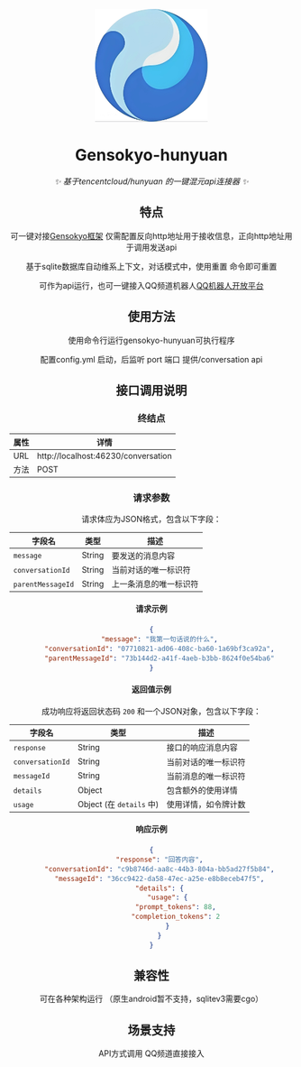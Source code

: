 <p align="center">
  <a href="https://www.github.com/hoshinonyaruko/gensokyo-hunyuan">
    <img src="pic/2.png" width="200" height="200" alt="gensokyo-hunyuan">
  </a>
</p>

<div align="center">

# Gensokyo-hunyuan

_✨ 基于tencentcloud/hunyuan 的一键混元api连接器 ✨_  

## 特点

可一键对接[Gensokyo框架](https://gensokyo.bot) 仅需配置反向http地址用于接收信息，正向http地址用于调用发送api

基于sqlite数据库自动维系上下文，对话模式中，使用重置 命令即可重置

可作为api运行，也可一键接入QQ频道机器人[QQ机器人开放平台](https://q.qq.com)

## 使用方法
使用命令行运行gensokyo-hunyuan可执行程序

配置config.yml 启动，后监听 port 端口 提供/conversation api

## 接口调用说明

### 终结点

| 属性  | 详情                                   |
| ----- | -------------------------------------- |
| URL   | http://localhost:46230/conversation    |
| 方法  | POST                                   |

### 请求参数

请求体应为JSON格式，包含以下字段：

| 字段名            | 类型   | 描述                           |
| ----------------- | ------ | ------------------------------ |
| `message`         | String | 要发送的消息内容               |
| `conversationId`  | String | 当前对话的唯一标识符           |
| `parentMessageId` | String | 上一条消息的唯一标识符         |

#### 请求示例

```json
{
    "message": "我第一句话说的什么",
    "conversationId": "07710821-ad06-408c-ba60-1a69bf3ca92a",
    "parentMessageId": "73b144d2-a41f-4aeb-b3bb-8624f0e54ba6"
}
```

#### 返回值示例

成功响应将返回状态码 `200` 和一个JSON对象，包含以下字段：

| 字段名            | 类型                    | 描述                        |
| ----------------- | ----------------------- | --------------------------- |
| `response`        | String                  | 接口的响应消息内容          |
| `conversationId`  | String                  | 当前对话的唯一标识符        |
| `messageId`       | String                  | 当前消息的唯一标识符        |
| `details`         | Object                  | 包含额外的使用详情          |
| `usage`           | Object (在 `details` 中) | 使用详情，如令牌计数        |

#### 响应示例

```json
{
    "response": "回答内容",
    "conversationId": "c9b8746d-aa8c-44b3-804a-bb5ad27f5b84",
    "messageId": "36cc9422-da58-47ec-a25e-e8b8eceb47f5",
    "details": {
        "usage": {
            "prompt_tokens": 88,
            "completion_tokens": 2
        }
    }
}
```


## 兼容性
可在各种架构运行
（原生android暂不支持，sqlitev3需要cgo）



## 场景支持

API方式调用
QQ频道直接接入